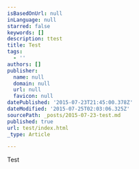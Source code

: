 ```yaml
---
isBasedOnUrl: null
inLanguage: null
starred: false
keywords: []
description: ttest
title: Test
tags:
  - ''
authors: []
publisher:
  name: null
  domain: null
  url: null
  favicon: null
datePublished: '2015-07-23T21:45:00.378Z'
dateModified: '2015-07-25T02:03:06.325Z'
sourcePath: _posts/2015-07-23-test.md
published: true
url: test/index.html
_type: Article

---
```

Test